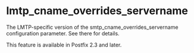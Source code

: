 # lmtp_cname_overrides_servername 

 The LMTP-specific version of the smtp_cname_overrides_servername
configuration parameter.  See there for details. 

 This feature is available in Postfix 2.3 and later. 


